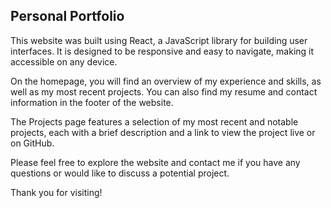 ## Personal Portfolio

This website was built using React, a JavaScript library for building user interfaces. It is designed to be responsive and easy to navigate, making it accessible on any device.

On the homepage, you will find an overview of my experience and skills, as well as my most recent projects. You can also find my resume and contact information in the footer of the website.

The Projects page features a selection of my most recent and notable projects, each with a brief description and a link to view the project live or on GitHub.

Please feel free to explore the website and contact me if you have any questions or would like to discuss a potential project.

Thank you for visiting!